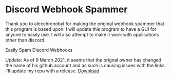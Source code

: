 # Discord Webhook Spammer
Thank you to alecchrenobyl for making the original webhook spammer that this program is based upon. I will update this program to have a GUI for anyone to easily use. I will also attempt to make it work with applications other than discord.

Easily Spam Discord Webhooks


Update: As of 9 March 2021, it seems that the orignal owner has changed the name of his github account and as such is causing issues with the links. I'll update my repo with a release.
[Download](https://github.com/rohsaurus/Webhook-Message-Sender/releases)
